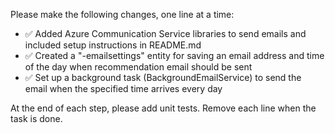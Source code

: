 Please make the following changes, one line at a time:
* ✅ Added Azure Communication Service libraries to send emails and included setup instructions in README.md
* ✅ Created a "<userid>-emailsettings" entity for saving an email address and time of the day when recommendation email should be sent
* ✅ Set up a background task (BackgroundEmailService) to send the email when the specified time arrives every day

At the end of each step, please add unit tests. Remove each line when the task is done.